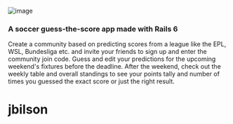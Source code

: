 ![image](https://user-images.githubusercontent.com/90937680/144514624-fe660cde-6d69-484c-8b61-e6a0116ea520.png)

### A soccer guess-the-score app made with Rails 6
 
Create a community based on predicting scores from a league like the EPL, WSL, Bundesliga etc. and invite your friends to sign up and enter the community join code. Guess and edit your predictions for the upcoming weekend's fixtures before the deadline. After the weekend, check out the weekly table and overall standings to see your points tally and number of times you guessed the exact score or just the right result.
# jbilson
